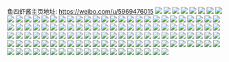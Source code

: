鱼四虾酱主页地址: https://weibo.com/u/5969476015 
![](https://wx4.sinaimg.cn/mw2000/006vZjpdly1h9h3ur7hllj30u0135q9b.jpg) 
![](https://wx4.sinaimg.cn/mw2000/006vZjpdly1h9h3us06h2j31sc2dse81.jpg) 
![](https://wx4.sinaimg.cn/mw2000/006vZjpdly1h9fwe3ktg7j30ti0badh8.jpg) 
![](https://wx4.sinaimg.cn/mw2000/006vZjpdly1h9f3aakrtzj30yc1oidlo.jpg) 
![](https://wx4.sinaimg.cn/mw2000/006vZjpdly1h9bwpef97ij30yc0qv426.jpg) 
![](https://wx4.sinaimg.cn/mw2000/006vZjpdly1h9bwpem2tmj30yc19aaf6.jpg) 
![](https://wx4.sinaimg.cn/mw2000/006vZjpdly1h9bwdzlgcnj30u0140gwn.jpg) 
![](https://wx4.sinaimg.cn/mw2000/006vZjpdly1h9bwdztcmfj30u0140ti4.jpg) 
![](https://wx4.sinaimg.cn/mw2000/006vZjpdly1h9bwe02g8nj30u01407e1.jpg) 
![](https://wx4.sinaimg.cn/mw2000/006vZjpdly1h9bwe09wxwj30tj0u0499.jpg) 
![](https://wx4.sinaimg.cn/mw2000/006vZjpdly1h9br8aaw0ej30yc1q9anp.jpg) 
![](https://wx4.sinaimg.cn/mw2000/006vZjpdly1h9ai2c0mdcj31sc1q77wi.jpg) 
![](https://wx4.sinaimg.cn/mw2000/006vZjpdly1h98aicjhhgj30yc1bfdxi.jpg) 
![](https://wx4.sinaimg.cn/mw2000/006vZjpdly1h98ajc5i5yj32dc2gje83.jpg) 
![](https://wx4.sinaimg.cn/mw2000/006vZjpdly1h98ajkjdfmj32dc35s7wm.jpg) 
![](https://wx4.sinaimg.cn/mw2000/006vZjpdly1h98ajndjw4j32dc35s1l2.jpg) 
![](https://wx4.sinaimg.cn/mw2000/006vZjpdly1h98ajoompij31ef1tk1ky.jpg) 
![](https://wx4.sinaimg.cn/mw2000/006vZjpdly1h98ajph9mrj32dc2dc4qp.jpg) 
![](https://wx4.sinaimg.cn/mw2000/006vZjpdly1h97eao2chlj30xi0u0q6i.jpg) 
![](https://wx4.sinaimg.cn/mw2000/006vZjpdly1h95tvyr6gaj30wa0cggqw.jpg) 
![](https://wx4.sinaimg.cn/mw2000/006vZjpdly1h92dwqtdqwj32on3727wi.jpg) 
![](https://wx4.sinaimg.cn/mw2000/006vZjpdly1h92dwscx1sj32dc35s1l1.jpg) 
![](https://wx4.sinaimg.cn/mw2000/006vZjpdly1h8zvf6k6s3j32qk3neu0x.jpg) 
![](https://wx4.sinaimg.cn/mw2000/006vZjpdly1h8zvf9yo3wj32dc2jme83.jpg) 
![](https://wx4.sinaimg.cn/mw2000/006vZjpdly1h8zvf89ex8j32qk3481kz.jpg) 
![](https://wx4.sinaimg.cn/mw2000/006vZjpdly1h8zvfdlf7wj32dc35s4qr.jpg) 
![](https://wx4.sinaimg.cn/mw2000/006vZjpdly1h8zvfbih2mj31vz2j9kjn.jpg) 
![](https://wx4.sinaimg.cn/mw2000/006vZjpdly1h8zvffzxujj32dc35su0y.jpg) 
![](https://wx4.sinaimg.cn/mw2000/006vZjpdly1h8ym1y89hcj30yc1cmn1m.jpg) 
![](https://wx4.sinaimg.cn/mw2000/006vZjpdly1h8qstly73hj320o2fihdu.jpg) 
![](https://wx4.sinaimg.cn/mw2000/006vZjpdly1h8nf1ns8ubj31al1sbb29.jpg) 
![](https://wx4.sinaimg.cn/mw2000/006vZjpdly1h8mj3tz1yqj30t81mdtck.jpg) 
![](https://wx4.sinaimg.cn/mw2000/006vZjpdly1h8mj3u7i38j30tk19xgnr.jpg) 
![](https://wx4.sinaimg.cn/mw2000/006vZjpdly1h8l2l709qxj32dc35snpf.jpg) 
![](https://wx4.sinaimg.cn/mw2000/006vZjpdly1h8l2l98k24j32dc35snpf.jpg) 
![](https://wx4.sinaimg.cn/mw2000/006vZjpdly1h8l2lb6qhwj32dc35skjn.jpg) 
![](https://wx4.sinaimg.cn/mw2000/006vZjpdly1h8hbyvl0jhj32dc35se82.jpg) 
![](https://wx4.sinaimg.cn/mw2000/006vZjpdly1h8eqimwukaj32dc35s7wi.jpg) 
![](https://wx4.sinaimg.cn/mw2000/006vZjpdly1h8eqivkf1fj32db2ws4qs.jpg) 
![](https://wx4.sinaimg.cn/mw2000/006vZjpdly1h8eqiwmroej30u01407fh.jpg) 
![](https://wx4.sinaimg.cn/mw2000/006vZjpdly1h8awpdxn8cj32qk3ne4qr.jpg) 
![](https://wx4.sinaimg.cn/mw2000/006vZjpdly1h8awpfu7o4j32dc35s4qs.jpg) 
![](https://wx4.sinaimg.cn/mw2000/006vZjpdly1h8awpil59wj32dc35su0z.jpg) 
![](https://wx4.sinaimg.cn/mw2000/006vZjpdly1h84x72hffjj32c031z4qq.jpg) 
![](https://wx4.sinaimg.cn/mw2000/006vZjpdly1h84x747w1vj32c0340kjn.jpg) 
![](https://wx4.sinaimg.cn/mw2000/006vZjpdly1h829350mwvj31hm1zhtwm.jpg) 
![](https://wx4.sinaimg.cn/mw2000/006vZjpdly1h82935avumj30h60cm74n.jpg) 
![](https://wx4.sinaimg.cn/mw2000/006vZjpdly1h82936nhg7j32dc2qc4qs.jpg) 
![](https://wx4.sinaimg.cn/mw2000/006vZjpdly1h82938k8x5j32dc35s1l0.jpg) 
![](https://wx4.sinaimg.cn/mw2000/006vZjpdly1h8293b4cryj32db2jw1l2.jpg) 
![](https://wx4.sinaimg.cn/mw2000/006vZjpdly1h8293whkf0j31p11nmhdt.jpg) 
![](https://wx4.sinaimg.cn/mw2000/006vZjpdly1h8294mvmtwj32dc35snpe.jpg) 
![](https://wx4.sinaimg.cn/mw2000/006vZjpdly1h8295g7bpij32dc35s1ky.jpg) 
![](https://wx4.sinaimg.cn/mw2000/006vZjpdly1h8298la8dcj30t007waav.jpg) 
![](https://wx4.sinaimg.cn/mw2000/006vZjpdly1h81ijph379j31pn2aru0x.jpg) 
![](https://wx4.sinaimg.cn/mw2000/006vZjpdly1h7znyeb049j30go0ggt9l.jpg) 
![](https://wx4.sinaimg.cn/mw2000/006vZjpdly1h7yylb6aakj30pb1be7bu.jpg) 
![](https://wx4.sinaimg.cn/mw2000/006vZjpdly1h7y2safzyhj31sc1q77wi.jpg) 
![](https://wx4.sinaimg.cn/mw2000/006vZjpdly1h7y2sbh287j32dc2dc1ky.jpg) 
![](https://wx4.sinaimg.cn/mw2000/006vZjpdly1h7y2k6l3gdj31mc1mce81.jpg) 
![](https://wx4.sinaimg.cn/mw2000/006vZjpdly1h7y2k7msztj31mc1mc7wi.jpg) 
![](https://wx4.sinaimg.cn/mw2000/006vZjpdly1h7y2k8ytsij326f230x6q.jpg) 
![](https://wx4.sinaimg.cn/mw2000/006vZjpdly1h7y2ka3q2kj31sc1no1ky.jpg) 
![](https://wx4.sinaimg.cn/mw2000/006vZjpdly1h7vo326xjyj31sc1scnpd.jpg) 
![](https://wx4.sinaimg.cn/mw2000/006vZjpdly1h7vo2m9vonj31mq1kc7u9.jpg) 
![](https://wx4.sinaimg.cn/mw2000/006vZjpdly1h7vo2koz1vj32dc35s1l8.jpg) 
![](https://wx4.sinaimg.cn/mw2000/006vZjpdly1h7tvwdcbx2j31sc1sc4qq.jpg) 
![](https://wx4.sinaimg.cn/mw2000/006vZjpdly1h7n1ztsohfj30rp0q97bo.jpg) 
![](https://wx4.sinaimg.cn/mw2000/006vZjpdly1h7n1zvp2twj32dc35sx6r.jpg) 
![](https://wx4.sinaimg.cn/mw2000/006vZjpdly1h7n1zw2ohsj30mo0elq5i.jpg) 
![](https://wx4.sinaimg.cn/mw2000/006vZjpdly1h7n1zwb2ycj30th18bacq.jpg) 
![](https://wx4.sinaimg.cn/mw2000/006vZjpdly1h7n1zwlqo0j30zo0uwted.jpg) 
![](https://wx4.sinaimg.cn/mw2000/006vZjpdly1h7n1zx38z8j30zk1bewqs.jpg) 
![](https://wx4.sinaimg.cn/mw2000/006vZjpdly1h7n1zxhuw0j30zk1be7fm.jpg) 
![](https://wx4.sinaimg.cn/mw2000/006vZjpdly1h7n223izqtj31sb2dr1kx.jpg) 
![](https://wx4.sinaimg.cn/mw2000/006vZjpdly1h7n21u6754j30tc0ryq5x.jpg) 
![](https://wx4.sinaimg.cn/mw2000/006vZjpdly1h7kcb9ljpbj30r90o2aau.jpg) 
![](https://wx4.sinaimg.cn/mw2000/006vZjpdly1h7felbf10zj31le1lee3h.jpg) 
![](https://wx4.sinaimg.cn/mw2000/006vZjpdly1h7felcikd1j31ul1ulx6p.jpg) 
![](https://wx4.sinaimg.cn/mw2000/006vZjpdly1h7fengnz0uj30u20om4a7.jpg) 
![](https://wx4.sinaimg.cn/mw2000/006vZjpdly1h7felemlihj32162qtx6p.jpg) 
![](https://wx4.sinaimg.cn/mw2000/006vZjpdly1h7felgscqxj32dc35sqv6.jpg) 
![](https://wx4.sinaimg.cn/mw2000/006vZjpdly1h7felj1i3hj32dc2dce84.jpg) 
![](https://wx4.sinaimg.cn/mw2000/006vZjpdly1h7felkpi5oj32dc2dc1ky.jpg) 
![](https://wx4.sinaimg.cn/mw2000/006vZjpdly1h7fend9kz4j31v41uswi2.jpg) 
![](https://wx4.sinaimg.cn/mw2000/006vZjpdly1h7fenepi4bj31t32p2n2p.jpg) 
![](https://wx4.sinaimg.cn/mw2000/006vZjpdly1h7e1bl2s2bj30u80h33yn.jpg) 
![](https://wx4.sinaimg.cn/mw2000/006vZjpdly1h77hsrz09bj30zg0zgjt4.jpg) 
![](https://wx4.sinaimg.cn/mw2000/006vZjpdly1h74nkc3m6qj32dc35sn4t.jpg) 
![](https://wx4.sinaimg.cn/mw2000/006vZjpdly1h70owqvcr3j31jy28y1kz.jpg) 
![](https://wx4.sinaimg.cn/mw2000/006vZjpdly1h6x3uov59dj31oo28uanm.jpg) 
![](https://wx4.sinaimg.cn/mw2000/006vZjpdly1h6x3upwkpij31sc2dskjm.jpg) 
![](https://wx4.sinaimg.cn/mw2000/006vZjpdly1h6x3uslun8j32c0340aij.jpg) 
![](https://wx4.sinaimg.cn/mw2000/006vZjpdly1h6wh7ti9ctj30ze0ke45a.jpg) 
![](https://wx4.sinaimg.cn/mw2000/006vZjpdly1h6wh7uadczj32xx3p6whc.jpg) 
![](https://wx4.sinaimg.cn/mw2000/006vZjpdly1h6vj8v1wnuj30uq0e6gn8.jpg) 
![](https://wx4.sinaimg.cn/mw2000/006vZjpdly1h6ixz159vpj32dc2dcx6p.jpg) 
![](https://wx4.sinaimg.cn/mw2000/006vZjpdly1h6ixz3zht7j32dc2dcu0x.jpg) 
![](https://wx4.sinaimg.cn/mw2000/006vZjpdly1h6ixz6cmt5j32dc2dcwia.jpg) 
![](https://wx4.sinaimg.cn/mw2000/006vZjpdly1h6ixzss2k0j32dc2dcjx2.jpg) 
![](https://wx4.sinaimg.cn/mw2000/006vZjpdly1h62y2pllspj31kw2deb29.jpg) 
![](https://wx4.sinaimg.cn/mw2000/006vZjpdly1h5ybv184koj32dc2dc40o.jpg) 
![](https://wx4.sinaimg.cn/mw2000/006vZjpdly1h5ybv1w4b9j327l2c041x.jpg) 
![](https://wx4.sinaimg.cn/mw2000/006vZjpdly1h5ybv2osllj32dc2dcq92.jpg) 
![](https://wx4.sinaimg.cn/mw2000/006vZjpdly1h5sh9hv1l2j32c03407wl.jpg) 
![](https://wx4.sinaimg.cn/mw2000/006vZjpdly1h5sh9itvcdj31s71o3h8j.jpg) 
![](https://wx4.sinaimg.cn/mw2000/006vZjpdly1h5sh9j65xmj30sq0rkdjg.jpg) 
![](https://wx4.sinaimg.cn/mw2000/006vZjpdly1h5shabz6uej32c0340b29.jpg) 
![](https://wx4.sinaimg.cn/mw2000/006vZjpdly1h5shacu3juj32c01qmwy0.jpg) 
![](https://wx4.sinaimg.cn/mw2000/006vZjpdly1h5shca5vtmj32c0340hdv.jpg) 
![](https://wx4.sinaimg.cn/mw2000/006vZjpdly1h5pozerj4vj31uo1wm4qp.jpg) 
![](https://wx4.sinaimg.cn/mw2000/006vZjpdly1h5pozdf0kmj325m2fsnpd.jpg) 
![](https://wx4.sinaimg.cn/mw2000/006vZjpdly1h5pozh4svoj32dc2dcnpd.jpg) 
![](https://wx4.sinaimg.cn/mw2000/006vZjpdly1h5eoj5acmej31v322jb29.jpg) 
![](https://wx4.sinaimg.cn/mw2000/006vZjpdly1h5eoj7ow9tj32dc35su12.jpg) 
![](https://wx4.sinaimg.cn/mw2000/006vZjpdly1h5eoj9wd4gj32dc35se84.jpg) 
![](https://wx4.sinaimg.cn/mw2000/006vZjpdly1h5eojcco1pj32dc35skjp.jpg) 
![](https://wx4.sinaimg.cn/mw2000/006vZjpdly1h5eojekqz8j32dc35su10.jpg) 
![](https://wx4.sinaimg.cn/mw2000/006vZjpdly1h5eokoyupbj32dc35s4qr.jpg) 
![](https://wx4.sinaimg.cn/mw2000/006vZjpdly1h50oqxcluuj328w3347wh.jpg) 
![](https://wx4.sinaimg.cn/mw2000/006vZjpdly1h4uoul4a60j324k2dce82.jpg) 
![](https://wx4.sinaimg.cn/mw2000/006vZjpdly1h4uoumzqm0j31zj26tqv6.jpg) 
![](https://wx4.sinaimg.cn/mw2000/006vZjpdly1h4uouomiahj32dc2dcx6p.jpg) 
![](https://wx4.sinaimg.cn/mw2000/006vZjpdly1h4uoupdxnsj32dc1t9hdt.jpg) 
![](https://wx4.sinaimg.cn/mw2000/006vZjpdly1h4dswkvykmj30u017rq6y.jpg) 
![](https://wx4.sinaimg.cn/mw2000/006vZjpdly1h3w4ja20xij32dc35sqv5.jpg) 
![](https://wx4.sinaimg.cn/mw2000/006vZjpdly1h3w4jkxdtsj32dc36ux6p.jpg) 
